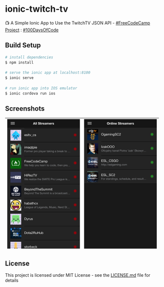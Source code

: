 # ionic-twitch-tv

:tv: A Simple Ionic App to Use the TwitchTV JSON API - [#FreeCodeCamp Project](https://github.com/lexmartinez/ionic-twitch-tv/blob/master/CHALLENGE.md) : [#100DaysOfCode](http://100daysofcode.com/)

## Build Setup

``` bash
# install dependencies
$ npm install

# serve the ionic app at localhost:8100
$ ionic serve

# run ionic app into IOS emulator
$ ionic cordova run ios

```

## Screenshots

| ![](https://github.com/lexmartinez/ionic-twitch-tv/raw/master/screenshots/screenshot-1.png) | ![](https://github.com/lexmartinez/ionic-twitch-tv/raw/master/screenshots/screenshot-2.png) |
| ------------- | ------------- |

## License

This project is licensed under MIT License - see the [LICENSE.md](https://github.com/lexmartinez/ionic-twitch-tv/blob/master/LICENSE.md) file for details
